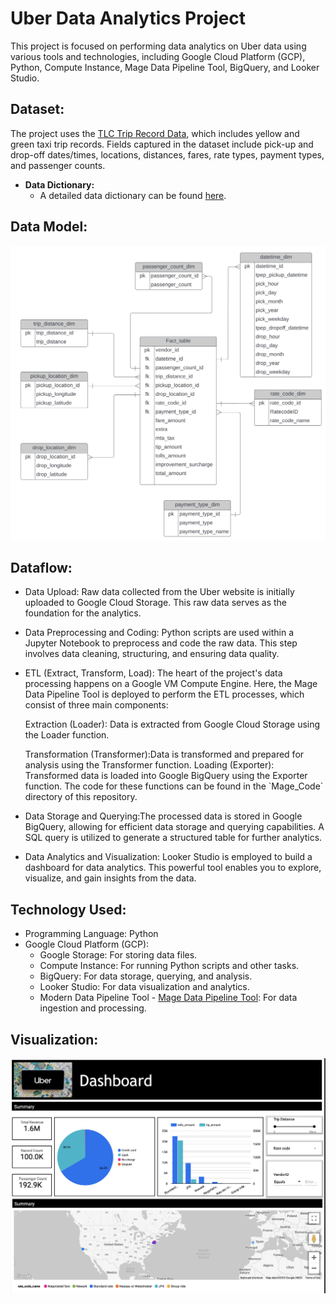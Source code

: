 # **Uber Data Analytics Project** 

This project is focused on performing data analytics on Uber data using various tools and technologies, including Google Cloud Platform (GCP), Python, Compute Instance, Mage Data Pipeline Tool, BigQuery, and Looker Studio.

## Dataset:

The project uses the [TLC Trip Record Data](https://www.nyc.gov/site/tlc/about/tlc-trip-record-data.page), which includes yellow and green taxi trip records. Fields captured in the dataset include pick-up and drop-off dates/times, locations, distances, fares, rate types, payment types, and passenger counts.

-   **Data Dictionary:**
    -   A detailed data dictionary can be found [here](https://www.nyc.gov/assets/tlc/downloads/pdf/data_dictionary_trip_records_yellow.pdf).

## Data Model:

![](images/Image%2011-1-23%20at%202.48%20AM.jpeg)

## Dataflow:

-   Data Upload: Raw data collected from the Uber website is initially uploaded to Google Cloud Storage. This raw data serves as the foundation for the analytics.

-   Data Preprocessing and Coding: Python scripts are used within a Jupyter Notebook to preprocess and code the raw data. This step involves data cleaning, structuring, and ensuring data quality.

-   ETL (Extract, Transform, Load): The heart of the project's data processing happens on a Google VM Compute Engine. Here, the Mage Data Pipeline Tool is deployed to perform the ETL processes, which consist of three main components:

    Extraction (Loader): Data is extracted from Google Cloud Storage using the Loader function.

    Transformation (Transformer):Data is transformed and prepared for analysis using the Transformer function.
    Loading (Exporter): Transformed data is loaded into Google BigQuery using the Exporter function. The code for these functions can be found in the \`Mage_Code\` directory of this repository.

-   Data Storage and Querying:The processed data is stored in Google BigQuery, allowing for efficient data storage and querying capabilities. A SQL query is utilized to generate a structured table for further analytics.

-   Data Analytics and Visualization: Looker Studio is employed to build a dashboard for data analytics. This powerful tool enables you to explore, visualize, and gain insights from the data.

## **Technology Used:**

-   Programming Language: Python
-   Google Cloud Platform (GCP):
    -   Google Storage: For storing data files.
    -   Compute Instance: For running Python scripts and other tasks.
    -   BigQuery: For data storage, querying, and analysis.
    -   Looker Studio: For data visualization and analytics.
    -   Modern Data Pipeline Tool - [Mage Data Pipeline Tool](https://www.mage.ai/): For data ingestion and processing.

## Visualization:

![](images/Untitled%202.png)

## 
